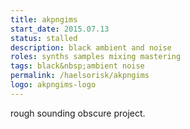 ```yaml
---
title: akpngims
start_date: 2015.07.13
status: stalled
description: black ambient and noise
roles: synths samples mixing mastering
tags: black&nbsp;ambient noise
permalink: /haelsorisk/akpngims
logo: akpngims-logo
---
```


rough sounding obscure project.
